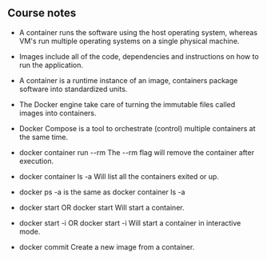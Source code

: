 ## Course notes
- A container runs the software using the host operating system, whereas VM's run multiple operating systems on a single physical machine.
- Images include all of the code, dependencies and instructions on how to run the application.
-  A container is a runtime instance of an image, containers package software into standardized units.
- The Docker engine take care of turning the immutable files called images into containers.
- Docker Compose is a tool to orchestrate (control) multiple containers at the same time.

- docker container run --rm <container-name> The --rm flag will remove the container after execution.
- docker container ls -a Will list all the containers exited or up.
- docker ps -a is the same as docker container ls -a

- docker start <container-id> OR docker start <container-name> Will start a container.
- docker start -i <container-id> OR docker start -i <container-name> Will start a container in interactive mode.

- docker commit <container-id> <new-image-name> Create a new image from a container.
